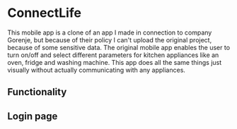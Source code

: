 # ConnectLife
This mobile app is a clone of an app I made in connection to company Gorenje, but because of their policy I can't upload the original project, because of some sensitive data. The original mobile app enables the user to turn on/off and select different parameters for kitchen appliances like an oven, fridge and washing machine. This app does all the same things just visually without actually communicating with any appliances.

## Functionality
## Login page
